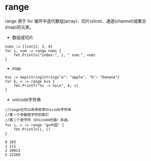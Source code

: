 # range

range 用于 for 循环中迭代数组(array)、切片(slice)、通道(channel)或集合(map)的元素。

* 数组或切片

```golang
nums := []int{2, 3, 4}
for i, num := range nums {
    fmt.Println("index:", i, " num:", num)
}
```

* map

```golang
kvs := map[string]string{"a": "apple", "b": "banana"}
for k, v := range kvs {
    fmt.Printf("%s -> %s\n", k, v)
}
```

* unicode字符串

```golang
//range也可以用来枚举Unicode字符串
//第一个参数是字符的索引
//第二个是字符（Unicode的值）本身。
for i, c := range "go中国" {
    fmt.Println(i, c)
}
```

```text
0 103
1 111
2 20013
5 22269
```
